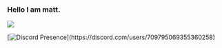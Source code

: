 ### Hello I am matt.

![](https://komarev.com/ghpvc/?username=matt3535)

[![Discord Presence](https://lanyard.cnrad.dev/api/709795069355360258?theme=light&bg=64afe1&animated=false&borderRadius=2pxidleMessage=Probably%20Offline.)](https://discord.com/users/709795069355360258)
